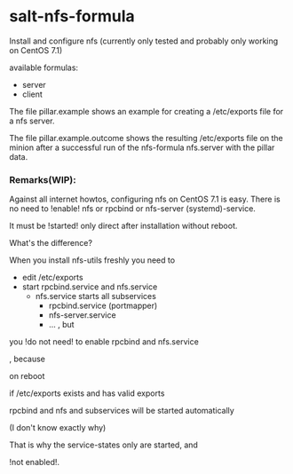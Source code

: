 # salt-nfs-formula
Install and configure nfs 
(currently only tested and probably only working on CentOS 7.1)

available formulas:
 - server
 - client


The file pillar.example shows an example for creating a /etc/exports
file for a nfs server.

The file pillar.example.outcome shows the resulting /etc/exports file
on the minion after a successful run of the nfs-formula nfs.server
with the pillar data.



### Remarks(WIP):

Against all internet howtos, configuring nfs on CentOS 7.1 is easy.
There is no need to !enable! nfs or rpcbind or nfs-server (systemd)-service.

It must be !started! only direct after installation without reboot.

What's the difference?

When you install nfs-utils freshly you need to 
 - edit /etc/exports
 - start rpcbind.service and nfs.service 
   - nfs.service  starts all subservices
     - rpcbind.service (portmapper)
     - nfs-server.service
     - ...
, but

you !do not need! to enable rpcbind and nfs.service

, because

on reboot 

if /etc/exports exists and has valid exports

rpcbind and nfs and subservices will be started automatically

(I don't know exactly why)


That is why the service-states only are started, and

!not enabled!.


